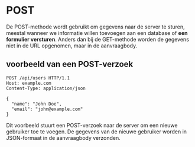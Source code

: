 # POST

De POST-methode wordt gebruikt om gegevens naar de server te sturen, meestal wanneer we informatie willen toevoegen aan een database of **een formulier versturen**. Anders dan bij de GET-methode worden de gegevens niet in de URL opgenomen, maar in de aanvraagbody.

## voorbeeld van een POST-verzoek

```http
POST /api/users HTTP/1.1
Host: example.com
Content-Type: application/json

{
  "name": "John Doe",
  "email": "john@example.com"
}
```

Dit voorbeeld stuurt een POST-verzoek naar de server om een nieuwe gebruiker toe te voegen. De gegevens van de nieuwe gebruiker worden in JSON-formaat in de aanvraagbody verzonden.
